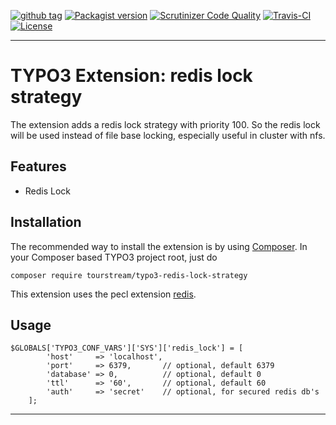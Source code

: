[![github tag][github-tag-image]][github-tag-url]
[![Packagist version][packagist-version-image]][packagist-version-url]
[![Scrutinizer Code Quality][scrutinizer-image]][scrutinizer-url]
[![Travis-CI][travis-image]][travis-url]
[![License][license-image]][license-url]

***

# TYPO3 Extension: redis lock strategy

The extension adds a redis lock strategy with priority 100. So the redis lock will be used instead of file base locking,
especially useful in cluster with nfs.


## Features

* Redis Lock

## Installation

The recommended way to install the extension is by using [Composer][composer-url]. In your Composer based TYPO3 project root, just do

	composer require tourstream/typo3-redis-lock-strategy 

This extension uses the pecl extension [redis][redis-pecl-url].

## Usage

    $GLOBALS['TYPO3_CONF_VARS']['SYS']['redis_lock'] = [
            'host'     => 'localhost',
            'port'     => 6379,       // optional, default 6379
            'database' => 0,          // optional, default 0
            'ttl'      => '60',       // optional, default 60
            'auth'     => 'secret'    // optional, for secured redis db's
        ];

***

[github-tag-image]: https://img.shields.io/github/tag/tourstream/typo3-redis-lock-strategy.svg?style=flat-square
[github-tag-url]: https://github.com/tourstream/typo3-redis-lock-strategy

[packagist-version-image]: https://img.shields.io/packagist/v/tourstream/typo3-redis-lock-strategy.svg?style=flat-square
[packagist-version-url]: https://packagist.org/packages/tourstream/typo3-redis-lock-strategy

[scrutinizer-image]: https://scrutinizer-ci.com/g/tourstream/typo3-redis-lock-strategy/badges/quality-score.png?b=master
[scrutinizer-url]: https://scrutinizer-ci.com/g/tourstream/typo3-redis-lock-strategy/?branch=master

[travis-image]: https://travis-ci.org/tourstream/typo3-redis-lock-strategy.svg?branch=master
[travis-url]: https://travis-ci.org/tourstream/typo3-redis-lock-strategy

[license-image]: https://img.shields.io/github/license/tourstream/typo3-redis-lock-strategy.svg?style=flat-square
[license-url]: https://github.com/tourstream/typo3-redis-lock-strategy/blob/master/LICENSE

[composer-url]: https://getcomposer.org

[redis-pecl-url]: https://pecl.php.net/package/redis
